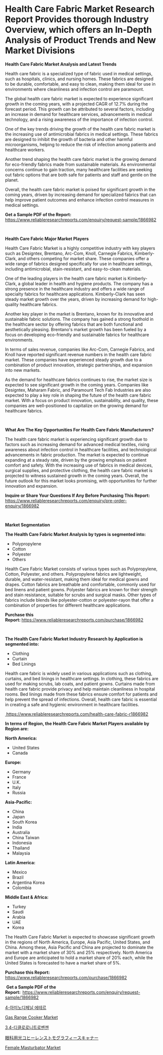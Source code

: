 <p><h1>Health Care Fabric Market Research Report Provides thorough Industry Overview, which offers an In-Depth Analysis of Product Trends and New Market Divisions</h1></p><p><strong>Health Care Fabric Market Analysis and Latest Trends</strong></p>
<p><p>Health care fabric is a specialized type of fabric used in medical settings, such as hospitals, clinics, and nursing homes. These fabrics are designed to be durable, comfortable, and easy to clean, making them ideal for use in environments where cleanliness and infection control are paramount.</p><p>The global health care fabric market is expected to experience significant growth in the coming years, with a projected CAGR of 12.7% during the forecast period. This growth can be attributed to several factors, including an increase in demand for healthcare services, advancements in medical technology, and a rising awareness of the importance of infection control.</p><p>One of the key trends driving the growth of the health care fabric market is the increasing use of antimicrobial fabrics in medical settings. These fabrics are designed to inhibit the growth of bacteria and other harmful microorganisms, helping to reduce the risk of infection among patients and healthcare workers.</p><p>Another trend shaping the health care fabric market is the growing demand for eco-friendly fabrics made from sustainable materials. As environmental concerns continue to gain traction, many healthcare facilities are seeking out fabric options that are both safe for patients and staff and gentle on the planet.</p><p>Overall, the health care fabric market is poised for significant growth in the coming years, driven by increasing demand for specialized fabrics that can help improve patient outcomes and enhance infection control measures in medical settings.</p></p>
<p><strong>Get a Sample PDF of the Report:&nbsp;</strong> <a href="https://www.reliableresearchreports.com/enquiry/request-sample/1866982">https://www.reliableresearchreports.com/enquiry/request-sample/1866982</a></p>
<p>&nbsp;</p>
<p><strong>Health Care Fabric Major Market Players</strong></p>
<p><p>Health Care Fabric Market is a highly competitive industry with key players such as Designtex, Brentano, Arc-Com, Knoll, Carnegie Fabrics, Kimberly-Clark, and others competing for market share. These companies offer a wide range of fabrics designed specifically for use in healthcare settings, including antimicrobial, stain-resistant, and easy-to-clean materials.</p><p>One of the leading players in the health care fabric market is Kimberly-Clark, a global leader in health and hygiene products. The company has a strong presence in the healthcare industry and offers a wide range of specialty fabrics for healthcare applications. Kimberly-Clark has seen steady market growth over the years, driven by increasing demand for high-quality healthcare fabrics.</p><p>Another key player in the market is Brentano, known for its innovative and sustainable fabric solutions. The company has gained a strong foothold in the healthcare sector by offering fabrics that are both functional and aesthetically pleasing. Brentano's market growth has been fueled by a focus on developing eco-friendly and sustainable fabrics for healthcare environments.</p><p>In terms of sales revenue, companies like Arc-Com, Carnegie Fabrics, and Knoll have reported significant revenue numbers in the health care fabric market. These companies have experienced steady growth due to a combination of product innovation, strategic partnerships, and expansion into new markets.</p><p>As the demand for healthcare fabrics continues to rise, the market size is expected to see significant growth in the coming years. Companies like Designtex, Maharam Fabric, and Paramount Tech Fab Industries are also expected to play a key role in shaping the future of the health care fabric market. With a focus on product innovation, sustainability, and quality, these companies are well-positioned to capitalize on the growing demand for healthcare fabrics.</p></p>
<p>&nbsp;</p>
<p><strong>What Are The Key Opportunities For Health Care Fabric Manufacturers?</strong></p>
<p><p>The health care fabric market is experiencing significant growth due to factors such as increasing demand for advanced medical textiles, rising awareness about infection control in healthcare facilities, and technological advancements in fabric production. The market is expected to continue expanding at a steady rate, driven by the growing emphasis on patient comfort and safety. With the increasing use of fabrics in medical devices, surgical supplies, and protective clothing, the health care fabric market is projected to witness sustained growth in the coming years. Overall, the future outlook for this market looks promising, with opportunities for further innovation and expansion.</p></p>
<p><strong>Inquire or Share Your Questions If Any Before Purchasing This Report:</strong> <a href="https://www.reliableresearchreports.com/enquiry/pre-order-enquiry/1866982">https://www.reliableresearchreports.com/enquiry/pre-order-enquiry/1866982</a></p>
<p>&nbsp;</p>
<p><strong>Market Segmentation</strong></p>
<p><strong>The Health Care Fabric Market Analysis by types is segmented into:</strong></p>
<p><ul><li>Polypropylene</li><li>Cotton</li><li>Polyester</li><li>Others</li></ul></p>
<p><p>Health Care Fabric Market consists of various types such as Polypropylene, Cotton, Polyester, and others. Polypropylene fabrics are lightweight, durable, and water-resistant, making them ideal for medical gowns and drapes. Cotton fabrics are breathable and comfortable, commonly used for bed linens and patient gowns. Polyester fabrics are known for their strength and stain resistance, suitable for scrubs and surgical masks. Other types of fabrics include blends like polyester-cotton or polyester-rayon that offer a combination of properties for different healthcare applications.</p></p>
<p><strong>Purchase this Report:&nbsp;</strong><a href="https://www.reliableresearchreports.com/purchase/1866982">https://www.reliableresearchreports.com/purchase/1866982</a></p>
<p>&nbsp;</p>
<p><strong>The Health Care Fabric Market Industry Research by Application is segmented into:</strong></p>
<p><ul><li>Clothing</li><li>Curtain</li><li>Bed Linings</li></ul></p>
<p><p>Health care fabric is widely used in various applications such as clothing, curtains, and bed linings in healthcare settings. In clothing, these fabrics are used for making scrubs, lab coats, and patient gowns. Curtains made from health care fabric provide privacy and help maintain cleanliness in hospital rooms. Bed linings made from these fabrics ensure comfort for patients and help prevent the spread of infections. Overall, health care fabric is essential in creating a safe and hygienic environment in healthcare facilities.</p></p>
<p><a href="https://www.reliableresearchreports.com/health-care-fabric-r1866982">&nbsp;https://www.reliableresearchreports.com/health-care-fabric-r1866982</a></p>
<p><strong>In terms of Region, the Health Care Fabric Market Players available by Region are:</strong></p>
<p>
    <p> <strong> North America: </strong>
        <ul>
            <li>United States</li>
            <li>Canada</li>
        </ul>
        </p> 
    <p> <strong> Europe: </strong>
        <ul>
            <li>Germany</li>
            <li>France</li>
            <li>U.K.</li>
            <li>Italy</li>
            <li>Russia</li>
        </ul>
        </p> 
    <p> <strong> Asia-Pacific: </strong>
        <ul>
            <li>China</li>
            <li>Japan</li>
            <li>South Korea</li>
            <li>India</li>
            <li>Australia</li>
            <li>China Taiwan</li>
            <li>Indonesia</li>
            <li>Thailand</li>
            <li>Malaysia</li>
        </ul>
        </p> 
    <p> <strong> Latin America: </strong>
        <ul>
            <li>Mexico</li>
            <li>Brazil</li>
            <li>Argentina Korea</li>
            <li>Colombia</li>
        </ul>
        </p> 
    <p> <strong> Middle East & Africa: </strong>
        <ul>
            <li>Turkey</li>
            <li>Saudi</li>
            <li>Arabia</li>
            <li>UAE</li>
            <li>Korea</li>
        </ul>
    </p>
    </p>
<p><p>The Health Care Fabric Market is expected to showcase significant growth in the regions of North America, Europe, Asia Pacific, United States, and China. Among these, Asia Pacific and China are projected to dominate the market with a market share of 30% and 25% respectively. North America and Europe are anticipated to hold a market share of 20% each, while the United States is forecasted to have a market share of 5%.</p></p>
<p><strong>Purchase this Report: </strong><a href="https://www.reliableresearchreports.com/purchase/1866982">https://www.reliableresearchreports.com/purchase/1866982</a></p>
<p>&nbsp;<strong>Get a Sample PDF of the Report:&nbsp;&nbsp;</strong><a href="https://www.reliableresearchreports.com/enquiry/request-sample/1866982">https://www.reliableresearchreports.com/enquiry/request-sample/1866982</a></p>
<p><strong></strong></p>
<p><p><a href="https://github.com/hook46569/Market-Research-Report-List-1/blob/main/8331575152085.md">4-아미노디페닐 에테르</a></p><p><a href="https://github.com/airdrophunter675/Market-Research-Report-List-1/blob/main/gas-range-cooker-market.md">Gas Range Cooker Market</a></p><p><a href="https://github.com/JeromeRtyau89966/Market-Research-Report-List-2/blob/main/8583954152084.md">3,4-디클로로니트로벤젠</a></p><p><a href="https://github.com/marbadji/Market-Research-Report-List-2/blob/main/6607943144360.md">眼科用光コヒーレンストモグラフィースキャナー</a></p><p><a href="https://github.com/aafbctfl75/Market-Research-Report-List-1/blob/main/female-masturbator-market.md">Female Masturbator Market</a></p></p>